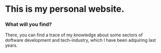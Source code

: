 # This is my personal website.
### What will you find?
There, you can find a trace of my knowledge about some sectors of doftware development and tech-industry, which I have been adquiring last years.
